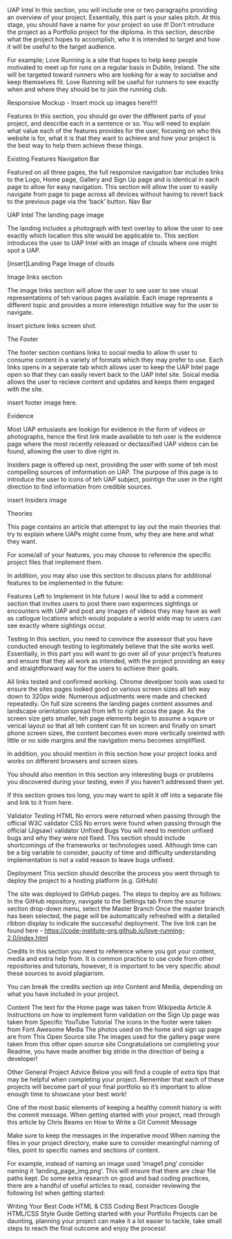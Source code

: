 UAP Intel
In this section, you will include one or two paragraphs providing an overview of your project. Essentially, this part is your sales pitch. At this stage, you should have a name for your project so use it! Don’t introduce the project as a Portfolio project for the diploma. In this section, describe what the project hopes to accomplish, who it is intended to target and how it will be useful to the target audience.

For example; Love Running is a site that hopes to help keep people motivated to meet up for runs on a regular basis in Dublin, Ireland. The site will be targeted toward runners who are looking for a way to socialise and keep themselves fit. Love Running will be useful for runners to see exactly when and where they should be to join the running club.

Responsive Mockup - Insert mock up images here!!!!

Features
In this section, you should go over the different parts of your project, and describe each in a sentence or so. You will need to explain what value each of the features provides for the user, focusing on who this website is for, what it is that they want to achieve and how your project is the best way to help them achieve these things.

Existing Features
Navigation Bar

Featured on all three pages, the full responsive navigation bar includes links to the Logo, Home page, Gallery and Sign Up page and is identical in each page to allow for easy navigation.
This section will allow the user to easily navigate from page to page across all devices without having to revert back to the previous page via the ‘back’ button.
Nav Bar


UAP Intel
The landing page image

The landing includes a photograph with text overlay to allow the user to see exactly which location this site would be applicable to.
This section introduces the user to UAP Intel with an image of clouds where one might spot a UAP.

[insert]Landing Page Image of clouds

Image links section

The image links section will allow the user to see user to see visual representations of teh various pages available. Each image represents a different topic and provides a more interestign intuitive way for the user to navigate.

Insert picture links screen shot.

The Footer

The footer section contians links to social media to allow th user to consume content in a variety of formats which they may prefer to use. Each links opens in a seperate tab which allows user to keep the UAP Intel page open so that they can easily revert back to the UAP Intel site. Soical media allows the user to recieve content and updates and keeps them engaged with the site.

insert footer image here.

Evidence

Most UAP entusiasts are lookign for evidence in the form of videos or photographs, hence the first link made available to teh user is the evidence page where the most recently released or declassified UAP videos can be found, allowing the user to dive right in.

Insiders page is offered up next, providing the user with some of teh most compelling sources of imformation on UAP. The purpose of this page is to introduce the user to icons of teh UAP subject, pointign the user in the right direction to find information from credible sources.

insert Insiders image

Theories

This page contains an article that attempst to lay out the main theories that try to explain where UAPs might come from, why they are here and what they want.

For some/all of your features, you may choose to reference the specific project files that implement them.

In addition, you may also use this section to discuss plans for additional features to be implemented in the future:
 

Features Left to Implement
In hte future I woul like to add a comment section that invites users to post there own experinces sightings or encounters with UAP and post any images of videos they may have as well as catlogue locations which would populate a world wide map to users can see exactly where sightings occur.

Testing
In this section, you need to convince the assessor that you have conducted enough testing to legitimately believe that the site works well. Essentially, in this part you will want to go over all of your project’s features and ensure that they all work as intended, with the project providing an easy and straightforward way for the users to achieve their goals.

All links tested and confirmed working. Chrome develpoer tools was used to ensure the sites pages looked good on various screen sizes all teh way down to 320px wide. Numerous adjustments were made and checked repeatedly. On full size screens the landing pages content assumes and landscape orientation spread from left to right acoss the page. As the screen size gets smaller, teh page elements begin to assume a sqaure or verical layout so that all teh content can fit on screen and finally on smart phone screen sizes, the content becomes even more vertically oreinted with little or no side margins and the navigation menu becomes simpliflied.

In addition, you should mention in this section how your project looks and works on different browsers and screen sizes.

You should also mention in this section any interesting bugs or problems you discovered during your testing, even if you haven't addressed them yet.


If this section grows too long, you may want to split it off into a separate file and link to it from here.

Validator Testing
HTML
No errors were returned when passing through the official W3C validator
CSS
No errors were found when passing through the official (Jigsaw) validator
Unfixed Bugs
You will need to mention unfixed bugs and why they were not fixed. This section should include shortcomings of the frameworks or technologies used. Although time can be a big variable to consider, paucity of time and difficulty understanding implementation is not a valid reason to leave bugs unfixed.

Deployment
This section should describe the process you went through to deploy the project to a hosting platform (e.g. GitHub)

The site was deployed to GitHub pages. The steps to deploy are as follows:
In the GitHub repository, navigate to the Settings tab
From the source section drop-down menu, select the Master Branch
Once the master branch has been selected, the page will be automatically refreshed with a detailed ribbon display to indicate the successful deployment.
The live link can be found here - https://code-institute-org.github.io/love-running-2.0/index.html

Credits
In this section you need to reference where you got your content, media and extra help from. It is common practice to use code from other repositories and tutorials, however, it is important to be very specific about these sources to avoid plagiarism.

You can break the credits section up into Content and Media, depending on what you have included in your project.

Content
The text for the Home page was taken from Wikipedia Article A
Instructions on how to implement form validation on the Sign Up page was taken from Specific YouTube Tutorial
The icons in the footer were taken from Font Awesome
Media
The photos used on the home and sign up page are from This Open Source site
The images used for the gallery page were taken from this other open source site
Congratulations on completing your Readme, you have made another big stride in the direction of being a developer!

Other General Project Advice
Below you will find a couple of extra tips that may be helpful when completing your project. Remember that each of these projects will become part of your final portfolio so it’s important to allow enough time to showcase your best work!

One of the most basic elements of keeping a healthy commit history is with the commit message. When getting started with your project, read through this article by Chris Beams on How to Write a Git Commit Message

Make sure to keep the messages in the imperative mood
When naming the files in your project directory, make sure to consider meaningful naming of files, point to specific names and sections of content.

For example, instead of naming an image used ‘image1.png’ consider naming it ‘landing_page_img.png’. This will ensure that there are clear file paths kept.
Do some extra research on good and bad coding practices, there are a handful of useful articles to read, consider reviewing the following list when getting started:

Writing Your Best Code
HTML & CSS Coding Best Practices
Google HTML/CSS Style Guide
Getting started with your Portfolio Projects can be daunting, planning your project can make it a lot easier to tackle, take small steps to reach the final outcome and enjoy the process!
